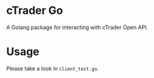 # cTrader Go
A Golang package for interacting with cTrader Open API.

# Usage
Please take a look in `client_test.go`.
